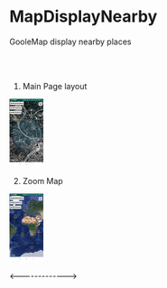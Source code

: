 # MapDisplayNearby
GooleMap display nearby places

<br>
<br>

1. Main Page layout
<img src="appimages\home.png"/>

<br>

2. Zoom Map 
<img src="appimages\homezoom.png"/>

<------------->